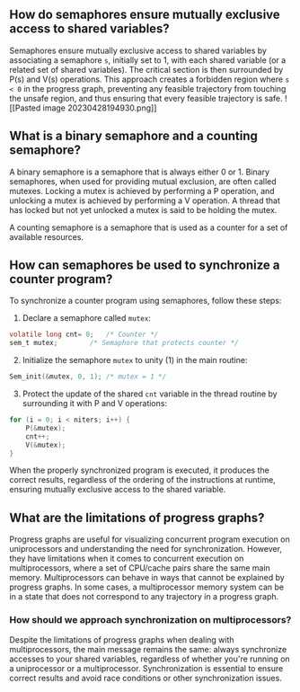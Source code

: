 ## How do semaphores ensure mutually exclusive access to shared variables?

Semaphores ensure mutually exclusive access to shared variables by associating a semaphore `s`, initially set to 1, with each shared variable (or a related set of shared variables). The critical section is then surrounded by P(s) and V(s) operations. This approach creates a forbidden region where `s < 0` in the progress graph, preventing any feasible trajectory from touching the unsafe region, and thus ensuring that every feasible trajectory is safe.
![[Pasted image 20230428194930.png]]

## What is a binary semaphore and a counting semaphore?

A binary semaphore is a semaphore that is always either 0 or 1. Binary semaphores, when used for providing mutual exclusion, are often called mutexes. Locking a mutex is achieved by performing a P operation, and unlocking a mutex is achieved by performing a V operation. A thread that has locked but not yet unlocked a mutex is said to be holding the mutex.

A counting semaphore is a semaphore that is used as a counter for a set of available resources.

## How can semaphores be used to synchronize a counter program?

To synchronize a counter program using semaphores, follow these steps:
1. Declare a semaphore called `mutex`:
```c
volatile long cnt= 0;   /* Counter */
sem_t mutex;        /* Semaphore that protects counter */
```

2. Initialize the semaphore `mutex` to unity (1) in the main routine:
```c
Sem_init(&mutex, 0, 1); /* mutex = 1 */
```

3. Protect the update of the shared `cnt` variable in the thread routine by surrounding it with P and V operations:
```c
for (i = 0; i < niters; i++) {
    P(&mutex);
    cnt++;
    V(&mutex);
}
```
When the properly synchronized program is executed, it produces the correct results, regardless of the ordering of the instructions at runtime, ensuring mutually exclusive access to the shared variable.

## What are the limitations of progress graphs?

Progress graphs are useful for visualizing concurrent program execution on uniprocessors and understanding the need for synchronization. However, they have limitations when it comes to concurrent execution on multiprocessors, where a set of CPU/cache pairs share the same main memory. Multiprocessors can behave in ways that cannot be explained by progress graphs. In some cases, a multiprocessor memory system can be in a state that does not correspond to any trajectory in a progress graph.

### How should we approach synchronization on multiprocessors?

Despite the limitations of progress graphs when dealing with multiprocessors, the main message remains the same: always synchronize accesses to your shared variables, regardless of whether you're running on a uniprocessor or a multiprocessor. Synchronization is essential to ensure correct results and avoid race conditions or other synchronization issues.